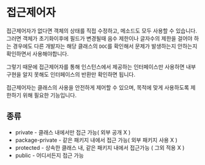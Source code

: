 # 접근제어자  
  
접근제어자가 없다면 객체의 상태를 직접 수정하고, 메소드도 모두 사용할 수 있습니다.  
그러면 객체가 초기화이후에 필드가 변경될때 음수 제한이나 글자수의 제한을 걸어야 하는 경우에도 
다른 개발자는 해당 클래스의 `DOC`를 확인해서 문제가 발생하는지 안하는지 확인하면서 사용해야합니다.  
  
그렇기 때문에 접근제어자를 통해 인스턴스에서 제공하는 인터페이스만 사용하면 내부 구현을 알지 못해도 
인터페이스의 반환만 확인하면 됩니다.  
  
접근제어자는 클래스의 사용을 안전하게 제어할 수 있으며, 목적에 맞게 사용하도록 제한하기 위해 필요한 기능입니다.  
  
## 종류
+ private - 클래스 내에서만 접근 가능( 외부 공개 X )
+ package-private - 같은 패키지 내에서 접근 가능( 외부 패키지 사용 X )
+ protected - 상속한 클래스 내, 같은 패키지 내에서 접근가능 ( 그외 적용 X )
+ public - 어디서든지 접근 가능  
  
  
  
